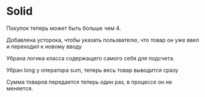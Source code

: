 # Solid


Покупок теперь может быть больше чем 4.

Добавлена усторока, чтобы указать пользвателю, что товар он уже ввел и переходил к новому вводу

Убрана логика класса содержащего самого себя для подсчета.

Убран long у оператора sum, теперь весь товар выводится сразу

Сумма товаров передается теперь один раз, в процессе он не меняется.